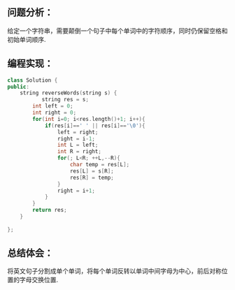 ## 问题分析：
给定一个字符串，需要颠倒一个句子中每个单词中的字符顺序，同时仍保留空格和初始单词顺序.
## 编程实现：
``` c++
class Solution {
public:
    string reverseWords(string s) {
           string res = s;
        int left = 0;
        int right = 0;
        for(int i=0; i<res.length()+1; i++){
            if(res[i]==' ' || res[i]=='\0'){
                left = right;
                right = i-1;
                int L = left;
                int R = right;
                for(; L<R; ++L,--R){
                    char temp = res[L];
                    res[L] = s[R];
                    res[R] = temp;
                }
                right = i+1;
            }
        }
        return res;
    }
    
};
```
## 总结体会：
将英文句子分割成单个单词，将每个单词反转以单词中间字母为中心，前后对称位置的字母交换位置.